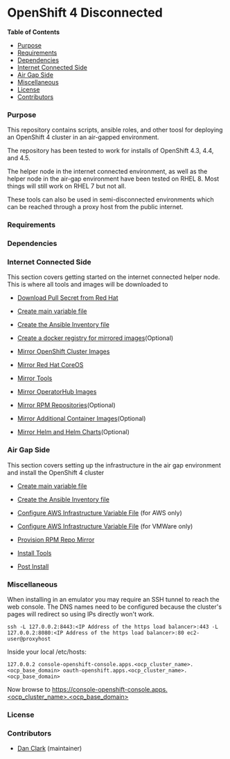# OpenShift 4 Disconnected

**Table of Contents**
  - [Purpose](#Purpose)
  - [Requirements](#Requirements)
  - [Dependencies](#Dependencies)
  - [Internet Connected Side](#Internet-Connected-Side)
  - [Air Gap Side](#Air-Gap-Side)
  - [Miscellaneous](#Miscellaneous)
  - [License](#License)
  - [Contributors](#Contributors)

### Purpose 

This repository contains scripts, ansible roles, and other toosl for deploying an OpenShift 4 cluster in an air-gapped environment.

The repository has been tested to work for installs of OpenShift 4.3, 4.4, and 4.5.

The helper node in the internet connected environment, as well as the helper node in the air-gap environment have been tested on RHEL 8.
Most things will still work on RHEL 7 but not all.

These tools can also be used in semi-disconnected environments which can be reached through a proxy host from the public internet.

### Requirements

### Dependencies

### Internet Connected Side

  This section covers getting started on the internet connected helper node. This is where all tools and images will be downloaded to

- [Download Pull Secret from Red Hat](https://cloud.redhat.com/openshift/install)

- [Create main variable file](https://github.com/dmc5179/openshift4-disconnected/blob/master/playbooks/docs/vars-all.md)

- [Create the Ansible Inventory file](https://github.com/dmc5179/openshift4-disconnected/blob/master/playbooks/docs/inventory.md)

- [Create a docker registry for mirrored images](https://github.com/dmc5179/openshift4-disconnected/blob/master/playbooks/docs/registry_server.md)(Optional)

- [Mirror OpenShift Cluster Images](https://github.com/dmc5179/openshift4-disconnected/blob/master/playbooks/docs/mirror_ocp_images.md)

- [Mirror Red Hat CoreOS](https://github.com/dmc5179/openshift4-disconnected/blob/master/playbooks/docs/mirror_rhcos.md)

- [Mirror Tools](https://github.com/dmc5179/openshift4-disconnected/blob/master/playbooks/docs/mirror_tools.md)

- [Mirror OperatorHub Images](https://github.com/dmc5179/openshift4-disconnected/blob/master/playbooks/docs/mirror_operatorhub.md)

- [Mirror RPM Repositories](https://github.com/dmc5179/openshift4-disconnected/blob/master/playbooks/docs/mirror_rpms.md)(Optional)

- [Mirror Additional Container Images](https://github.com/dmc5179/openshift4-disconnected/blob/master/playbooks/docs/mirror_additional_images.md)(Optional)

- [Mirror Helm and Helm Charts](https://github.com/dmc5179/openshift4-disconnected/blob/master/playbooks/docs/mirror_helm.md)(Optional)


### Air Gap Side

  This section covers setting up the infrastructure in the air gap environment and install the OpenShift 4 cluster

 - [Create main variable file](https://github.com/dmc5179/openshift4-disconnected/blob/master/playbooks/docs/vars-all.md)

 - [Create the Ansible Inventory file](https://github.com/dmc5179/openshift4-disconnected/blob/master/playbooks/docs/inventory.md)

 - [Configure AWS Infrastructure Variable File](https://github.com/dmc5179/openshift4-disconnected/blob/master/playbooks/docs/vars-aws.md) (for AWS only)

 - [Configure AWS Infrastructure Variable File](https://github.com/dmc5179/openshift4-disconnected/blob/master/playbooks/docs/vars-vmware.md) (for VMWare only)

 - [Provision RPM Repo Mirror](https://github.com/dmc5179/openshift4-disconnected/blob/master/playbooks/docs/mirror_rpms.md)

 - [Install Tools](https://github.com/dmc5179/openshift4-disconnected/blob/master/playbooks/docs/mirror_tools.md)

 - [Post Install](https://github.com/dmc5179/openshift4-disconnected/blob/master/playbooks/docs/post-install.md)


### Miscellaneous

When installing in an emulator you may require an SSH tunnel to reach the web console.
The DNS names need to be configured because the cluster's pages will redirect so using
IPs directly won't work.

```
ssh -L 127.0.0.2:8443:<IP Address of the https load balancer>:443 -L 127.0.0.2:8080:<IP Address of the https load balancer>:80 ec2-user@proxyhost
```

Inside your local /etc/hosts:

```
127.0.0.2 console-openshift-console.apps.<ocp_cluster_name>.<ocp_base_domain> oauth-openshift.apps.<ocp_cluster_name>.<ocp_base_domain>
```

Now browse to https://console-openshift-console.apps.<ocp_cluster_name>.<ocp_base_domain>

### License


### Contributors

- [Dan Clark](https://github.com/dmc5179/) (maintainer)